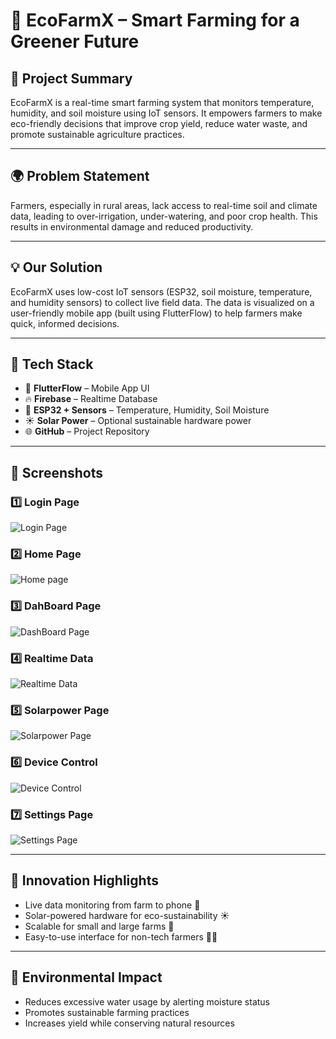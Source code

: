 # 🌱 EcoFarmX – Smart Farming for a Greener Future

## 🚀 Project Summary
EcoFarmX is a real-time smart farming system that monitors temperature, humidity, and soil moisture using IoT sensors. It empowers farmers to make eco-friendly decisions that improve crop yield, reduce water waste, and promote sustainable agriculture practices.

---

## 🌍 Problem Statement
Farmers, especially in rural areas, lack access to real-time soil and climate data, leading to over-irrigation, under-watering, and poor crop health. This results in environmental damage and reduced productivity.

---

## 💡 Our Solution
EcoFarmX uses low-cost IoT sensors (ESP32, soil moisture, temperature, and humidity sensors) to collect live field data. The data is visualized on a user-friendly mobile app (built using FlutterFlow) to help farmers make quick, informed decisions.

---

## 🔧 Tech Stack
- 📱 **FlutterFlow** – Mobile App UI
- 🔥 **Firebase** – Realtime Database
- 🧠 **ESP32 + Sensors** – Temperature, Humidity, Soil Moisture
- ☀️ **Solar Power** – Optional sustainable hardware power
- 🌐 **GitHub** – Project Repository

---

## 📸 Screenshots

### 1️⃣ Login Page
![Login Page](https://raw.githubusercontent.com/Champia-MN/EcoFarmX-Digigreen/main/Login_page.jpg)

### 2️⃣ Home Page
![Home page](https://raw.githubusercontent.com/Champia-MN/EcoFarmX-Digigreen/main/Home_page.jpg)

### 3️⃣ DahBoard Page
![DashBoard Page](https://raw.githubusercontent.com/Champia-MN/EcoFarmX-Digigreen/main/DashBoard_Page.jpg)

### 4️⃣ Realtime Data
![Realtime Data](https://raw.githubusercontent.com/Champia-MN/EcoFarmX-Digigreen/main/Realtime_data.jpg)

### 5️⃣ Solarpower Page
![Solarpower Page](https://raw.githubusercontent.com/Champia-MN/EcoFarmX-Digigreen/main/Solarpower_Page.jpg)

### 6️⃣ Device Control
![Device Control](https://raw.githubusercontent.com/Champia-MN/EcoFarmX-Digigreen/main/Device_Control.jpg)

### 7️⃣ Settings Page
![Settings Page](https://raw.githubusercontent.com/Champia-MN/EcoFarmX-Digigreen/main/Settings_Page.jpg)

---

## 🧠 Innovation Highlights
- Live data monitoring from farm to phone 📲
- Solar-powered hardware for eco-sustainability ☀️
- Scalable for small and large farms 🌾
- Easy-to-use interface for non-tech farmers 👨‍🌾

---

## 🌱 Environmental Impact
- Reduces excessive water usage by alerting moisture status
- Promotes sustainable farming practices
- Increases yield while conserving natural resources
